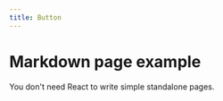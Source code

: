 ```yaml
---
title: Button
---
```


# Markdown page example

You don't need React to write simple standalone pages.
